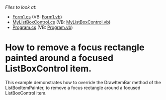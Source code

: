 <!-- default file list -->
*Files to look at*:

* [Form1.cs](./CS/Q140416/Form1.cs) (VB: [Form1.vb](./VB/Q140416/Form1.vb))
* [MyListBoxControl.cs](./CS/Q140416/MyListBoxControl.cs) (VB: [MyListBoxControl.vb](./VB/Q140416/MyListBoxControl.vb))
* [Program.cs](./CS/Q140416/Program.cs) (VB: [Program.vb](./VB/Q140416/Program.vb))
<!-- default file list end -->
# How to remove a focus rectangle painted around a focused ListBoxControl item.


<p>This example demonstrates how to override the DrawItemBar method of the ListBoxItemPainter, to remove a focus rectangle around a focused ListBoxControl item.</p>

<br/>


